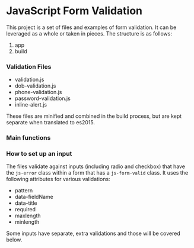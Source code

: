# JavaScript Form Validation

This project is a set of files and examples of form validation. It can be leveraged as a whole or taken in pieces. The structure is as follows:

1. app
2. build

### Validation Files
- validation.js
- dob-validation.js
- phone-validation.js
- password-validation.js
- inline-alert.js

These files are minified and combined in the build process, but are kept separate when translated to es2015.

### Main functions

### How to set up an input
The files validate against inputs (including radio and checkbox) that have the `js-error` class within a form that has a `js-form-valid` class. It uses the following attributes for various validations:
- pattern
- data-fieldName
- data-title
- required
- maxlength
- minlength

Some inputs have separate, extra validations and those will be covered below.

